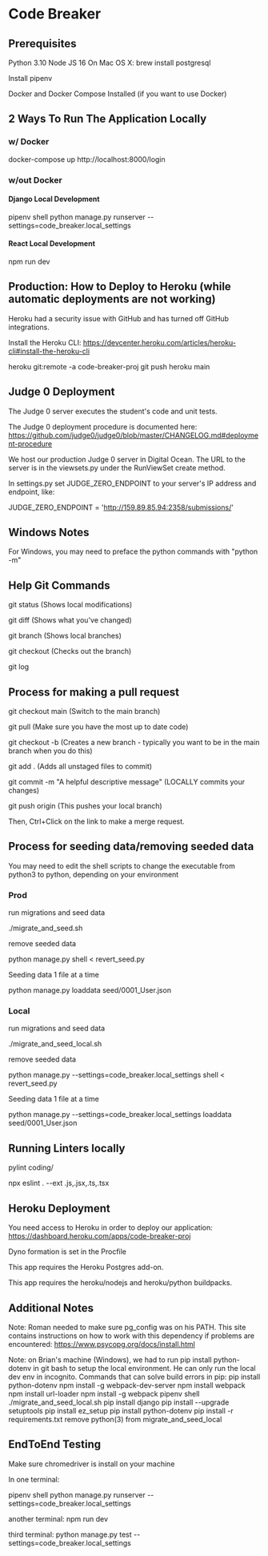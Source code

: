 # Code Breaker
 
## Prerequisites 

Python 3.10
Node JS 16
On Mac OS X: brew install postgresql

Install pipenv  

Docker and Docker Compose Installed (if you want to use Docker)

## 2 Ways To Run The Application Locally

### w/ Docker

docker-compose up
http://localhost:8000/login

### w/out Docker

#### Django Local Development

pipenv shell
python manage.py runserver --settings=code_breaker.local_settings

#### React Local Development

npm run dev

## Production: How to Deploy to Heroku (while automatic deployments are not working)

Heroku had a security issue with GitHub and has turned off GitHub integrations.

Install the Heroku CLI: https://devcenter.heroku.com/articles/heroku-cli#install-the-heroku-cli

heroku git:remote -a code-breaker-proj
git push heroku main

## Judge 0 Deployment

The Judge 0 server executes the student's code and unit tests.

The Judge 0 deployment procedure is documented here: https://github.com/judge0/judge0/blob/master/CHANGELOG.md#deployment-procedure

We host our production Judge 0 server in Digital Ocean. The URL to the server is in the viewsets.py under the RunViewSet create method.

In settings.py set JUDGE_ZERO_ENDPOINT to your server's IP address and endpoint, like:

JUDGE_ZERO_ENDPOINT = 'http://159.89.85.94:2358/submissions/'

## Windows Notes

For Windows, you may need to preface the python commands with "python -m"

## Help Git Commands

git status (Shows local modifications)

git diff (Shows what you've changed)

git branch (Shows local branches)

git checkout <branch-name> (Checks out the branch)

git log

## Process for making a pull request

git checkout main (Switch to the main branch)

git pull (Make sure you have the most up to date code)

git checkout -b <branch-name> (Creates a new branch - typically you want to be in the main branch when you do this)

git add . (Adds all unstaged files to commit)

git commit -m "A helpful descriptive message" (LOCALLY commits your changes)
 
git push origin <new-branch-name> (This pushes your local branch)
 
Then, Ctrl+Click on the link to make a merge request. 

## Process for seeding data/removing seeded data 

You may need to edit the shell scripts to change the executable from python3 to python, depending on your environment

### Prod

run migrations and seed data

./migrate_and_seed.sh 

remove seeded data

python manage.py shell < revert_seed.py

Seeding data 1 file at a time

python manage.py loaddata seed/0001_User.json

### Local

run migrations and seed data

./migrate_and_seed_local.sh 

remove seeded data

python manage.py --settings=code_breaker.local_settings shell < revert_seed.py

Seeding data 1 file at a time

python manage.py --settings=code_breaker.local_settings loaddata seed/0001_User.json

## Running Linters locally

pylint coding/

npx eslint . --ext .js,.jsx,.ts,.tsx

## Heroku Deployment

You need access to Heroku in order to deploy our application: https://dashboard.heroku.com/apps/code-breaker-proj

Dyno formation is set in the Procfile

This app requires the Heroku Postgres add-on.

This app requires the heroku/nodejs and heroku/python buildpacks. 

## Additional Notes

Note: Roman needed to make sure pg_config was on his PATH. This site contains instructions on how to work with this dependency if problems are encountered: https://www.psycopg.org/docs/install.html

Note: on Brian's machine (Windows), we had to run pip install python-dotenv in git bash to setup the local environment. He can only run the local dev env in incognito.
   Commands that can solve build errors in pip: 
                pip install python-dotenv
                npm install -g webpack-dev-server
                npm install webpack 
                npm install url-loader
                npm install -g webpack
                pipenv shell
                ./migrate_and_seed_local.sh
                pip install django
                pip install --upgrade setuptools
                pip install ez_setup
                pip install python-dotenv
                pip install -r requirements.txt
                remove python(3) from migrate_and_seed_local

## EndToEnd Testing

Make sure chromedriver is install on your machine

In one terminal:

pipenv shell
python manage.py runserver --settings=code_breaker.local_settings

another terminal:
npm run dev

third terminal:
python manage.py test --settings=code_breaker.local_settings
